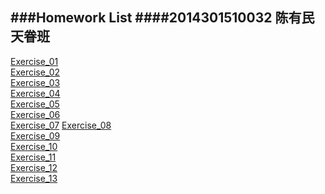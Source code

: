 ###Homework List
####2014301510032 陈有民 天眷班
---

[Exercise_01]()  
[Exercise_02](https://github.com/shuaishuaimin/computationalphysics_N2014301510032/blob/master/EXERCISE_02.md)  
[Exercise_03](https://github.com/shuaishuaimin/computationalphysics_N2014301510032/blob/master/EXERCISE_03.md)  
[Exercise_04](https://github.com/shuaishuaimin/computationalphysics_N2014301510032/blob/master/EXERCISE_04.md)<br/>
[Exercise_05]()  
[Exercise_06](https://github.com/shuaishuaimin/computationalphysics_N2014301510032/blob/master/EXERCISE_06.md)  
[Exercise_07](https://github.com/shuaishuaimin/computationalphysics_N2014301510032/blob/master/EXERCISE_07.md) 
[Exercise_08]()<br/>
[Exercise_09]()<br/>
[Exercise_10](https://github.com/shuaishuaimin/computationalphysics_N2014301510032/blob/master/EXERCISE_10.md)<br/>
[Exercise_11]()<br/>
[Exercise_12]()<br/>
[Exercise_13]()<br/>
